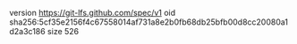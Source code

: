 version https://git-lfs.github.com/spec/v1
oid sha256:5cf35e2156f4c67558014af731a8e2b0fb68db25bfb00d8cc20080a1d2a3c186
size 526
